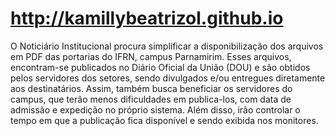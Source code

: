 # http://kamillybeatrizol.github.io
O Noticiário Institucional procura simplificar a disponibilização dos arquivos em PDF das portarias do IFRN, campus Parnamirim. Esses arquivos, encontram-se publicados no Diário Oficial da União (DOU) e são obtidos pelos servidores dos setores, sendo divulgados e/ou entregues diretamente aos destinatários. Assim, também busca beneficiar os servidores do campus, que terão menos dificuldades em publica-los, com data de admissão e expedição no próprio sistema. Além disso, irão controlar o tempo em que a publicação fica disponível e sendo exibida nos monitores.
